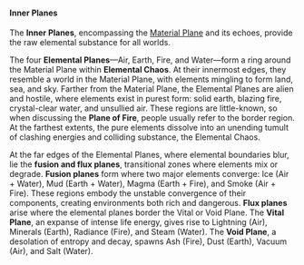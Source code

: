 #### Inner Planes

The **Inner Planes**, encompassing the [Material Plane](#Material_Plane_the_material_plane) and its echoes, provide the raw elemental substance for all worlds.

The four **Elemental Planes**—Air, Earth, Fire, and Water—form a ring around the Material Plane within **Elemental Chaos**.
At their innermost edges, they resemble a world in the Material Plane, with elements mingling to form land, sea, and sky.
Farther from the Material Plane, the Elemental Planes are alien and hostile, where elements exist in purest form: solid earth, blazing fire, crystal-clear water, and unsullied air.
These regions are little-known, so when discussing the **Plane of Fire**, people usually refer to the border region.
At the farthest extents, the pure elements dissolve into an unending tumult of clashing energies and colliding substance, the Elemental Chaos.

At the far edges of the Elemental Planes, where elemental boundaries blur, lie the **fusion and flux planes**, transitional zones where elements mix or degrade.
**Fusion planes** form where two major elements converge: Ice (Air + Water), Mud (Earth + Water), Magma (Earth + Fire), and Smoke (Air + Fire).
These regions embody the unstable convergence of their components, creating environments both rich and dangerous.
**Flux planes** arise where the elemental planes border the Vital or Void Plane.
The **Vital Plane**, an expanse of intense life energy, gives rise to Lightning (Air), Minerals (Earth), Radiance (Fire), and Steam (Water).
The **Void Plane**, a desolation of entropy and decay, spawns Ash (Fire), Dust (Earth), Vacuum (Air), and Salt (Water).
